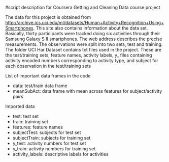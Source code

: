 #script description for Coursera Getting and Cleaning Data course project

The data for this project is obtained from http://archive.ics.uci.edu/ml/datasets/Human+Activity+Recognition+Using+Smartphones. 
This site also contains information about the data set. Basically, thirty participants were tracked doing six activities through their 
Samsung Galaxy S II smartphones. The web address describes the precise measurements. The observations were split into two sets, test and training.
The folder UCI Har Dataset contains txt files used in the project. These are the test/training sets, feature names, activity labels, y_ files containing activity encoded numbers 
corresponding to activity type, and subject for each observation in the test/training sets 

List of important data frames in the code
* data: test/train data frame 
* meanSubAct: data frame with mean across features for subject/activity pairs

Imported data
* test: test set
* train: training set 
* features: feature names 
* subjectTest: subjects for test set
* subjectTrain: subjects for training set
* y_test: activity numbers for test set
* y_train: activity numbers for training set
* activity_labels: descriptive labels for activities
